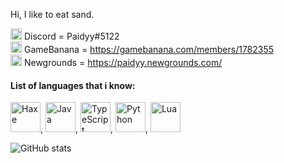Hi, I like to eat sand. <br>

<img src="https://assets-global.website-files.com/6257adef93867e50d84d30e2/636e0a69f118df70ad7828d4_icon_clyde_blurple_RGB.svg" width="18"/> Discord = Paidyy#5122 <br>
<img src="https://user-images.githubusercontent.com/72814880/201487264-7b657448-85a9-4a54-8b8d-9331aa53adf4.png" width="18"> GameBanana = https://gamebanana.com/members/1782355 <br>
<img src="https://www.newgrounds.com/downloads/designassets/assets/ng_logo.png" width="18"> Newgrounds = https://paidyy.newgrounds.com/

#### List of languages that i know: <br>
<img title="Haxe" src="https://upload.wikimedia.org/wikipedia/commons/thumb/8/89/Haxe_logo.svg/240px-Haxe_logo.svg.png" width="48"/>,
<img title="Java" src="https://cdn4.iconfinder.com/data/icons/logos-and-brands/512/181_Java_logo_logos-512.png" width="48"/>,
<img title="TypeScript" src="https://upload.wikimedia.org/wikipedia/commons/thumb/4/4c/Typescript_logo_2020.svg/1200px-Typescript_logo_2020.svg.png" width="48"/>,
<img title="Python" src="https://upload.wikimedia.org/wikipedia/commons/thumb/c/c3/Python-logo-notext.svg/1869px-Python-logo-notext.svg.png" width="48"/>,
<img title="Lua" src="https://upload.wikimedia.org/wikipedia/commons/thumb/c/cf/Lua-Logo.svg/1200px-Lua-Logo.svg.png" width="48"/>

![GitHub stats](https://github-readme-stats.vercel.app/api?username=Snirozu&show_icons=true&theme=merko)
